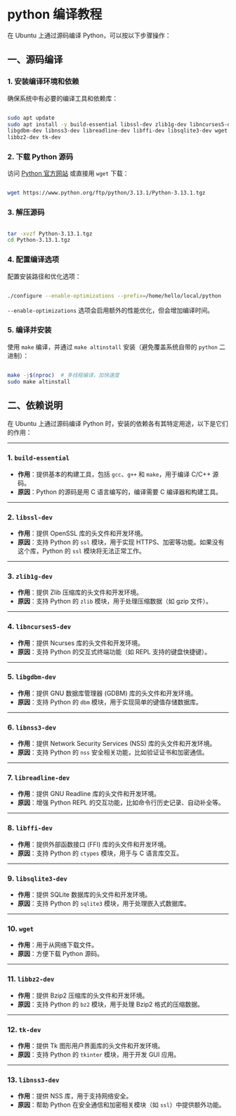 # python 编译教程

在 Ubuntu 上通过源码编译 Python，可以按以下步骤操作：

## 一、源码编译

### 1. 安装编译环境和依赖
确保系统中有必要的编译工具和依赖库：

```bash

sudo apt update
sudo apt install -y build-essential libssl-dev zlib1g-dev libncurses5-dev \
libgdbm-dev libnss3-dev libreadline-dev libffi-dev libsqlite3-dev wget \
libbz2-dev tk-dev
```

### 2. 下载 Python 源码
访问 [Python 官方网站](https://www.python.org/downloads/) 或直接用 `wget` 下载：
```bash

wget https://www.python.org/ftp/python/3.13.1/Python-3.13.1.tgz
```

### 3. 解压源码

```bash

tar -xvzf Python-3.13.1.tgz
cd Python-3.13.1.tgz
```

### 4. 配置编译选项

配置安装路径和优化选项：
```bash

./configure --enable-optimizations --prefix=/home/hello/local/python
```
`--enable-optimizations` 选项会启用额外的性能优化，但会增加编译时间。

### 5. 编译并安装
使用 `make` 编译，并通过 `make altinstall` 安装（避免覆盖系统自带的 `python` 二进制）：
```bash

make -j$(nproc)  # 多线程编译，加快速度
sudo make altinstall
```

## 二、依赖说明

在 Ubuntu 上通过源码编译 Python 时，安装的依赖各有其特定用途，以下是它们的作用：

---

### **1. `build-essential`**
- **作用**：提供基本的构建工具，包括 `gcc`、`g++` 和 `make`，用于编译 C/C++ 源码。
- **原因**：Python 的源码是用 C 语言编写的，编译需要 C 编译器和构建工具。

---

### **2. `libssl-dev`**
- **作用**：提供 OpenSSL 库的头文件和开发环境。
- **原因**：支持 Python 的 `ssl` 模块，用于实现 HTTPS、加密等功能。如果没有这个库，Python 的 `ssl` 模块将无法正常工作。

---

### **3. `zlib1g-dev`**
- **作用**：提供 Zlib 压缩库的头文件和开发环境。
- **原因**：支持 Python 的 `zlib` 模块，用于处理压缩数据（如 gzip 文件）。

---

### **4. `libncurses5-dev`**
- **作用**：提供 Ncurses 库的头文件和开发环境。
- **原因**：支持 Python 的交互式终端功能（如 REPL 支持的键盘快捷键）。

---

### **5. `libgdbm-dev`**
- **作用**：提供 GNU 数据库管理器 (GDBM) 库的头文件和开发环境。
- **原因**：支持 Python 的 `dbm` 模块，用于实现简单的键值存储数据库。

---

### **6. `libnss3-dev`**
- **作用**：提供 Network Security Services (NSS) 库的头文件和开发环境。
- **原因**：支持 Python 的 `nss` 安全相关功能，比如验证证书和加密通信。

---

### **7. `libreadline-dev`**
- **作用**：提供 GNU Readline 库的头文件和开发环境。
- **原因**：增强 Python REPL 的交互功能，比如命令行历史记录、自动补全等。

---

### **8. `libffi-dev`**
- **作用**：提供外部函数接口 (FFI) 库的头文件和开发环境。
- **原因**：支持 Python 的 `ctypes` 模块，用于与 C 语言库交互。

---

### **9. `libsqlite3-dev`**
- **作用**：提供 SQLite 数据库的头文件和开发环境。
- **原因**：支持 Python 的 `sqlite3` 模块，用于处理嵌入式数据库。

---

### **10. `wget`**
- **作用**：用于从网络下载文件。
- **原因**：方便下载 Python 源码。

---

### **11. `libbz2-dev`**
- **作用**：提供 Bzip2 压缩库的头文件和开发环境。
- **原因**：支持 Python 的 `bz2` 模块，用于处理 Bzip2 格式的压缩数据。

---

### **12. `tk-dev`**
- **作用**：提供 Tk 图形用户界面库的头文件和开发环境。
- **原因**：支持 Python 的 `tkinter` 模块，用于开发 GUI 应用。

---

### **13. `libnss3-dev`**
- **作用**：提供 NSS 库，用于支持网络安全。
- **原因**：帮助 Python 在安全通信和加密相关模块（如 `ssl`）中提供额外功能。
